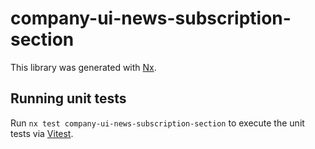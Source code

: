 # company-ui-news-subscription-section

This library was generated with [Nx](https://nx.dev).

## Running unit tests

Run `nx test company-ui-news-subscription-section` to execute the unit tests via [Vitest](https://vitest.dev/).
